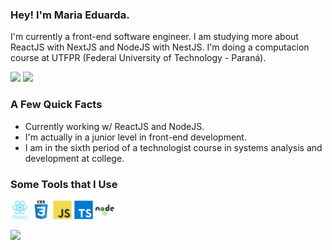 ### Hey! I'm Maria Eduarda.

I'm currently a front-end software engineer. I am studying more about ReactJS with NextJS and NodeJS with NestJS. I'm doing a computacion course at UTFPR (Federal University of Technology - Paraná).

<div>
  <a href = "mailto:mariaesfreitas@gmail.com"><img src="https://img.shields.io/badge/-Gmail-%23333?style=for-the-badge&logo=gmail&logoColor=white" target="_blank"></a>
  <a href="https://www.linkedin.com/in/mariaesfreitas/" target="_blank"><img src="https://img.shields.io/badge/-LinkedIn-%230077B5?style=for-the-badge&logo=linkedin&logoColor=white" target="_blank"></a>
</div>

### A Few Quick Facts

<ul>
  <li>Currently working w/ ReactJS and NodeJS.</li>
  <li>I'm actually in a junior level in front-end development.</li>
  <li>I am in the sixth period of a technologist course in systems analysis and development at college.</li>
</ul>

### Some Tools that I Use

<p align="left">
  <img src="https://raw.githubusercontent.com/devicons/devicon/master/icons/react/react-original-wordmark.svg" alt="react" width="30" height="30" />
  <img src="https://raw.githubusercontent.com/devicons/devicon/master/icons/css3/css3-original-wordmark.svg" alt="css3" width="30" height="30" />
  <img src="https://raw.githubusercontent.com/devicons/devicon/master/icons/javascript/javascript-original.svg" alt="javascript" width="30" height="30" />
  <img src="https://raw.githubusercontent.com/devicons/devicon/master/icons/typescript/typescript-original.svg" alt="typescript" width="30" height="30" />
  <img src="https://raw.githubusercontent.com/devicons/devicon/master/icons/nodejs/nodejs-original-wordmark.svg" alt="nodejs" width="30" height="30" />
</p>

<div>
  <a href="https://github.com/madusfx">
  <img height="180em" src="https://github-readme-stats.vercel.app/api?username=madusfx&show_icons=true&theme=dark&include_all_commits=true&count_private=true"/>
</div>

##
